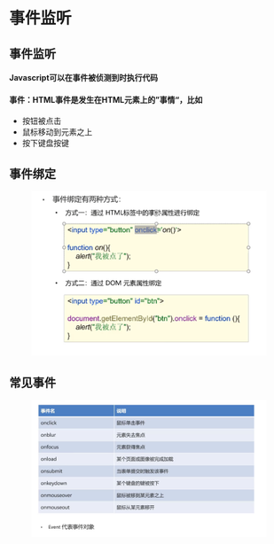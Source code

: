 # 事件监听

## 事件监听

#### Javascript可以在事件被侦测到时执行代码

#### 事件：HTML事件是发生在HTML元素上的”事情“，比如

* 按钮被点击
* 鼠标移动到元素之上
* 按下键盘按键

## 事件绑定

<figure><img src="../.gitbook/assets/image.png" alt=""><figcaption></figcaption></figure>

## 常见事件

<figure><img src="../.gitbook/assets/image (19).png" alt=""><figcaption></figcaption></figure>
